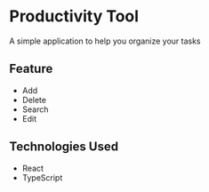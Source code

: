 # Productivity Tool

A simple application to help you organize your tasks

## Feature

- Add
- Delete
- Search
- Edit

## Technologies Used

- React
- TypeScript
